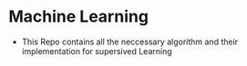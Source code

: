 # Machine Learning

* This Repo contains all the neccessary algorithm and their implementation for supersived Learning 
